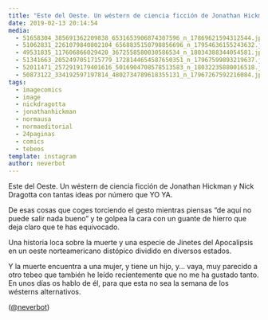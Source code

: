 ```yaml
---
title: "Este del Oeste. Un wéstern de ciencia ficción de Jonathan Hickman y Nick Dragotta con tantas ideas por número que YO YA"
date: 2019-02-13 20:14:54
media: 
  - 51658304_385691362209838_6531653906874307596_n_17869621594312544.jpg
  - 51062831_2261079840802104_6568835150798856696_n_17954636155243632.jpg
  - 49531835_117606866029420_3672558580030586534_n_18034388344054581.jpg
  - 51341663_2052497051715779_1728144654587650351_n_17967599893219637.jpg
  - 52011471_2572919179401616_5016904708578513583_n_18032235880016518.jpg
  - 50873122_334192597197814_4802734789618355131_n_17967267592216084.jpg
tags: 
  - imagecomics
  - image
  - nickdragotta
  - jonathanhickman
  - normausa
  - normaeditorial
  - 24paginas
  - comics
  - tebeos
template: instagram
author: neverbot
---
```


Este del Oeste. Un wéstern de ciencia ficción de Jonathan Hickman y Nick Dragotta con tantas ideas por número que YO YA.


De esas cosas que coges torciendo el gesto mientras piensas “de aquí no puede salir nada bueno” y te golpea la cara con un guante de hierro que deja claro que te has equivocado.


Una historia loca sobre la muerte y una especie de Jinetes del Apocalipsis en un oeste norteamericano distópico dividido en diversos estados.


Y la muerte encuentra a una mujer, y tiene un hijo, y... vaya, muy parecido a otro tebeo que también he leído recientemente que no me ha gustado tanto. En unos días os hablo de él, para que esta no sea la semana de los wésterns alternativos.


([@neverbot](https://instagram.com/neverbot))
